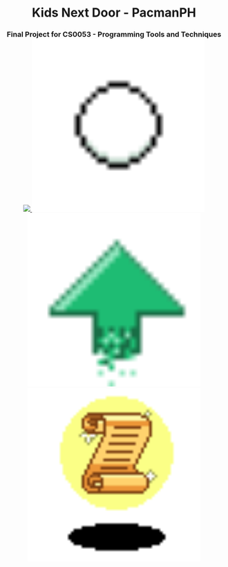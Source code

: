 <h1 align = "center">
    Kids Next Door - PacmanPH
</h1>
<h3 align = "center">
    Final Project for CS0053 - Programming Tools and Techniques
    <a href = "https://github.com/karumadesu/KND_Final-Project">
        <br>
        <img src="https://github.com/karumadesu/KND_Final-Project/blob/main/src/images/game_assets/character_assets/pacman-right-idle.png" width = "400px">
        <img src="https://github.com/karumadesu/KND_Final-Project/blob/main/src/images/game_assets/pellet_assets/normal_pellet.png" width = "400px">
        <img src="https://github.com/karumadesu/KND_Final-Project/blob/main/src/images/game_assets/pellet_assets/growth_pellet.gif" width = "400px">
        <img src="https://github.com/karumadesu/KND_Final-Project/blob/main/src/images/game_assets/pellet_assets/information_pellet.gif" width = "400px">
    </a>
</h3>
